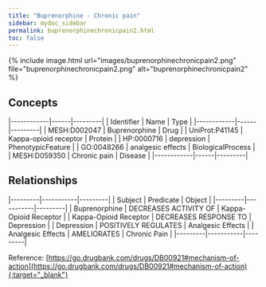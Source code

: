```yaml
---
title: "Buprenorphine - Chronic pain"
sidebar: mydoc_sidebar
permalink: buprenorphinechronicpain2.html
toc: false 
---
```


{% include image.html url="images/buprenorphinechronicpain2.png" file="buprenorphinechronicpain2.png" alt="buprenorphinechronicpain2" %}

## Concepts

|------------|------|---------|
| Identifier | Name | Type    |
|------------|------|---------|
| MESH:D002047 | Buprenorphine | Drug |
| UniProt:P41145 | Kappa-opioid receptor | Protein |
| HP:0000716 | depression | PhenotypicFeature |
| GO:0048266 | analgesic effects | BiologicalProcess |
| MESH:D059350 | Chronic pain | Disease |
|------------|------|---------|

## Relationships

|---------|-----------|---------|
| Subject | Predicate | Object  |
|---------|-----------|---------|
| Buprenorphine | DECREASES ACTIVITY OF | Kappa-Opioid Receptor |
| Kappa-Opioid Receptor | DECREASES RESPONSE TO | Depression |
| Depression | POSITIVELY REGULATES | Analgesic Effects |
| Analgesic Effects | AMELIORATES | Chronic Pain |
|---------|-----------|---------|

Reference: [https://go.drugbank.com/drugs/DB00921#mechanism-of-action](https://go.drugbank.com/drugs/DB00921#mechanism-of-action){:target="_blank"}